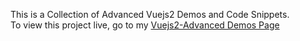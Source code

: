 This is a Collection of Advanced Vuejs2 Demos and Code Snippets.   
To view this project live, go to my [Vuejs2-Advanced Demos Page](http://joefly.site/pages/projects/vuejs2-advanced/index.html)
